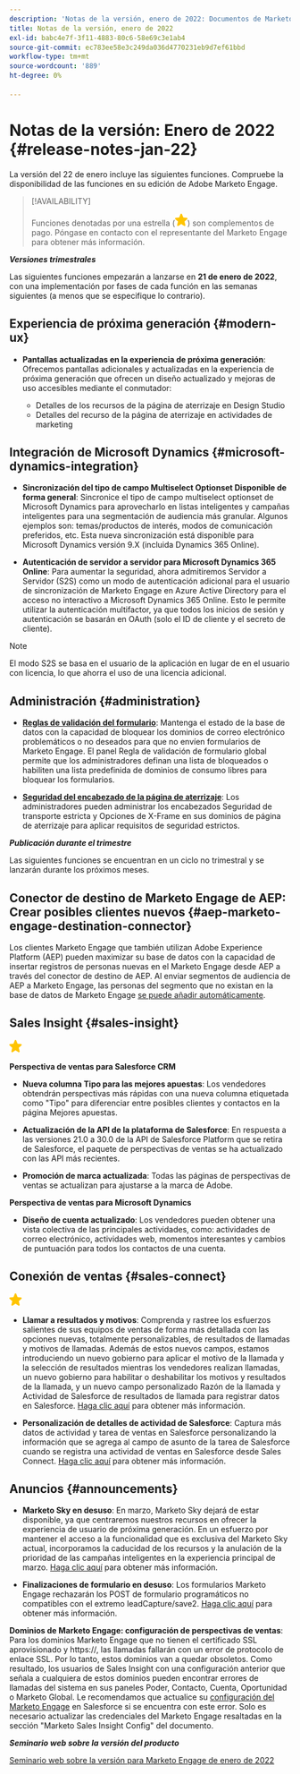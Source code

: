 ```yaml
---
description: 'Notas de la versión, enero de 2022: Documentos de Marketo: Documentación del producto'
title: Notas de la versión, enero de 2022
exl-id: babc4e7f-3f11-4883-80c6-58e69c3e1ab4
source-git-commit: ec783ee58e3c249da036d4770231eb9d7ef61bbd
workflow-type: tm+mt
source-wordcount: '889'
ht-degree: 0%

---
```


# Notas de la versión: Enero de 2022 {#release-notes-jan-22}

La versión del 22 de enero incluye las siguientes funciones. Compruebe la disponibilidad de las funciones en su edición de Adobe Marketo Engage.

>[!AVAILABILITY]
>
>Funciones denotadas por una estrella (![star](assets/yellow-star.png)) son complementos de pago. Póngase en contacto con el representante del Marketo Engage para obtener más información.

**_Versiones trimestrales_**

Las siguientes funciones empezarán a lanzarse en **21 de enero de 2022**, con una implementación por fases de cada función en las semanas siguientes (a menos que se especifique lo contrario).

## Experiencia de próxima generación {#modern-ux}

* **Pantallas actualizadas en la experiencia de próxima generación**: Ofrecemos pantallas adicionales y actualizadas en la experiencia de próxima generación que ofrecen un diseño actualizado y mejoras de uso accesibles mediante el conmutador:

   * Detalles de los recursos de la página de aterrizaje en Design Studio
   * Detalles del recurso de la página de aterrizaje en actividades de marketing

## Integración de Microsoft Dynamics {#microsoft-dynamics-integration}

* **Sincronización del tipo de campo Multiselect Optionset Disponible de forma general**: Sincronice el tipo de campo multiselect optionset de Microsoft Dynamics para aprovecharlo en listas inteligentes y campañas inteligentes para una segmentación de audiencia más granular. Algunos ejemplos son: temas/productos de interés, modos de comunicación preferidos, etc. Esta nueva sincronización está disponible para Microsoft Dynamics versión 9.X (incluida Dynamics 365 Online).

* **Autenticación de servidor a servidor para Microsoft Dynamics 365 Online**: Para aumentar la seguridad, ahora admitiremos Servidor a Servidor (S2S) como un modo de autenticación adicional para el usuario de sincronización de Marketo Engage en Azure Active Directory para el acceso no interactivo a Microsoft Dynamics 365 Online. Esto le permite utilizar la autenticación multifactor, ya que todos los inicios de sesión y autenticación se basarán en OAuth (solo el ID de cliente y el secreto de cliente).

>[!NOTE]
>
>El modo S2S se basa en el usuario de la aplicación en lugar de en el usuario con licencia, lo que ahorra el uso de una licencia adicional.

## Administración {#administration}

* **[Reglas de validación del formulario](/help/marketo/product-docs/administration/settings/global-form-validation-rules.md)**: Mantenga el estado de la base de datos con la capacidad de bloquear los dominios de correo electrónico problemáticos o no deseados para que no envíen formularios de Marketo Engage. El panel Regla de validación de formulario global permite que los administradores definan una lista de bloqueados o habiliten una lista predefinida de dominios de consumo libres para bloquear los formularios.

* **[Seguridad del encabezado de la página de aterrizaje](/help/marketo/product-docs/administration/settings/landing-page-headers.md)**: Los administradores pueden administrar los encabezados Seguridad de transporte estricta y Opciones de X-Frame en sus dominios de página de aterrizaje para aplicar requisitos de seguridad estrictos.

**_Publicación durante el trimestre_**

Las siguientes funciones se encuentran en un ciclo no trimestral y se lanzarán durante los próximos meses.

## Conector de destino de Marketo Engage de AEP: Crear posibles clientes nuevos {#aep-marketo-engage-destination-connector}

Los clientes Marketo Engage que también utilizan Adobe Experience Platform (AEP) pueden maximizar su base de datos con la capacidad de insertar registros de personas nuevas en el Marketo Engage desde AEP a través del conector de destino de AEP. Al enviar segmentos de audiencia de AEP a Marketo Engage, las personas del segmento que no existan en la base de datos de Marketo Engage [se puede añadir automáticamente](/help/marketo/product-docs/core-marketo-concepts/smart-lists-and-static-lists/static-lists/push-an-adobe-experience-platform-segment-to-a-marketo-static-list.md).

## Sales Insight {#sales-insight}

![(estrella)](assets/yellow-star.png)

**Perspectiva de ventas para Salesforce CRM**

* **Nueva columna Tipo para las mejores apuestas**: Los vendedores obtendrán perspectivas más rápidas con una nueva columna etiquetada como &quot;Tipo&quot; para diferenciar entre posibles clientes y contactos en la página Mejores apuestas.

* **Actualización de la API de la plataforma de Salesforce**: En respuesta a las versiones 21.0 a 30.0 de la API de Salesforce Platform que se retira de Salesforce, el paquete de perspectivas de ventas se ha actualizado con las API más recientes.

* **Promoción de marca actualizada**: Todas las páginas de perspectivas de ventas se actualizan para ajustarse a la marca de Adobe.

**Perspectiva de ventas para Microsoft Dynamics**

* **Diseño de cuenta actualizado**: Los vendedores pueden obtener una vista colectiva de las principales actividades, como: actividades de correo electrónico, actividades web, momentos interesantes y cambios de puntuación para todos los contactos de una cuenta.

## Conexión de ventas {#sales-connect}

![(estrella)](assets/yellow-star.png)

* **Llamar a resultados y motivos**: Comprenda y rastree los esfuerzos salientes de sus equipos de ventas de forma más detallada con las opciones nuevas, totalmente personalizables, de resultados de llamadas y motivos de llamadas. Además de estos nuevos campos, estamos introduciendo un nuevo gobierno para aplicar el motivo de la llamada y la selección de resultados mientras los vendedores realizan llamadas, un nuevo gobierno para habilitar o deshabilitar los motivos y resultados de la llamada, y un nuevo campo personalizado Razón de la llamada y Actividad de Salesforce de resultados de llamada para registrar datos en Salesforce. [Haga clic aquí](https://nation.marketo.com/t5/product-blogs/sales-connect-enhancements-to-call-outcomes-q1-22-release/ba-p/319812) para obtener más información.

* **Personalización de detalles de actividad de Salesforce**: Captura más datos de actividad y tarea de ventas en Salesforce personalizando la información que se agrega al campo de asunto de la tarea de Salesforce cuando se registra una actividad de ventas en Salesforce desde Sales Connect. [Haga clic aquí](https://nation.marketo.com/t5/product-blogs/sales-connect-enahncements-to-activity-logging-to-salesforce-q1/ba-p/319819) para obtener más información.

## Anuncios {#announcements}

* **Marketo Sky en desuso**: En marzo, Marketo Sky dejará de estar disponible, ya que centraremos nuestros recursos en ofrecer la experiencia de usuario de próxima generación. En un esfuerzo por mantener el acceso a la funcionalidad que es exclusiva del Marketo Sky actual, incorporamos la caducidad de los recursos y la anulación de la prioridad de las campañas inteligentes en la experiencia principal de marzo. [Haga clic aquí](https://nation.marketo.com/t5/the-modern-ux/marketo-sky-deprecation-notice/ba-p/320115#M33) para obtener más información.

* **Finalizaciones de formulario en desuso**: Los formularios Marketo Engage rechazarán los POST de formulario programáticos no compatibles con el extremo leadCapture/save2. [Haga clic aquí](https://nation.marketo.com/t5/product-documents/updated-october-2021-upcoming-changes-to-the-marketo-engage-form/ta-p/306631) para obtener más información.

**Dominios de Marketo Engage: configuración de perspectivas de ventas**: Para los dominios Marketo Engage que no tienen el certificado SSL aprovisionado y https://, las llamadas fallarán con un error de protocolo de enlace SSL. Por lo tanto, estos dominios van a quedar obsoletos. Como resultado, los usuarios de Sales Insight con una configuración anterior que señala a cualquiera de estos dominios pueden encontrar errores de llamadas del sistema en sus paneles Poder, Contacto, Cuenta, Oportunidad o Marketo Global. Le recomendamos que actualice su [configuración del Marketo Engage](/help/marketo/product-docs/marketo-sales-insight/msi-for-salesforce/configuration/configure-marketo-sales-insight-in-salesforce-enterprise-unlimited.md) en Salesforce si se encuentra con este error. Solo es necesario actualizar las credenciales del Marketo Engage resaltadas en la sección &quot;Marketo Sales Insight Config&quot; del documento.

**_Seminario web sobre la versión del producto_**

[Seminario web sobre la versión para Marketo Engage de enero de 2022](https://engage.marketo.com/2022_January_Release_Webinar_DemandPage.html)
